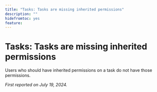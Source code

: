 ```yaml
---
title: "Tasks: Tasks are missing inherited permissions"
description: ""
hidefromtoc: yes
feature: 
---
```


# Tasks: Tasks are missing inherited permissions

Users who should have inherited permissions on a task do not have those permissions.  

_First reported on July 19, 2024._
